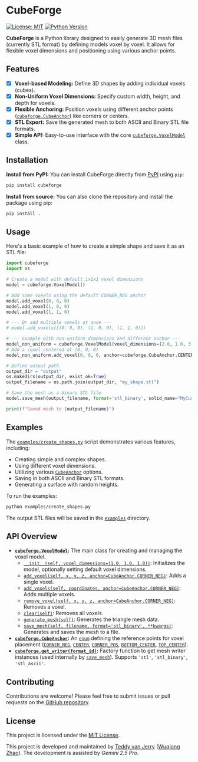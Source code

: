 # CubeForge

[![License: MIT](https://img.shields.io/badge/License-MIT-yellow.svg)](https://opensource.org/licenses/MIT)
[![Python Version](https://img.shields.io/badge/python-3.8+-blue.svg)](https://www.python.org/downloads/)

**CubeForge** is a Python library designed to easily generate 3D mesh files (currently STL format) by defining models voxel by voxel. It allows for flexible voxel dimensions and positioning using various anchor points.

## Features

- [x] **Voxel-based Modeling:** Define 3D shapes by adding individual voxels (cubes).
- [x] **Non-Uniform Voxel Dimensions:** Specify custom width, height, and depth for voxels.
- [x] **Flexible Anchoring:** Position voxels using different anchor points ([`cubeforge.CubeAnchor`](cubeforge/constants.py)) like corners or centers.
- [x] **STL Export:** Save the generated mesh to both ASCII and Binary STL file formats.
- [x] **Simple API:** Easy-to-use interface with the core [`cubeforge.VoxelModel`](cubeforge/model.py) class.

## Installation

**Install from PyPI:**
You can install CubeForge directly from [PyPI](https://pypi.org/project/cubeforge/) using `pip`:

```bash
pip install cubeforge
```

**Install from source:**
You can also clone the repository and install the package using pip:

```bash
pip install .
```

## Usage

Here's a basic example of how to create a simple shape and save it as an STL file:

```python
import cubeforge
import os

# Create a model with default 1x1x1 voxel dimensions
model = cubeforge.VoxelModel()

# Add some voxels using the default CORNER_NEG anchor
model.add_voxel(0, 0, 0)
model.add_voxel(1, 0, 0)
model.add_voxel(1, 1, 0)

# --- Or add multiple voxels at once ---
# model.add_voxels([(0, 0, 0), (1, 0, 0), (1, 1, 0)])

# --- Example with non-uniform dimensions and different anchor ---
model_non_uniform = cubeforge.VoxelModel(voxel_dimensions=(2.0, 1.0, 3.0))
# Add a voxel centered at (0, 0, 0)
model_non_uniform.add_voxel(0, 0, 0, anchor=cubeforge.CubeAnchor.CENTER)

# Define output path
output_dir = "output"
os.makedirs(output_dir, exist_ok=True)
output_filename = os.path.join(output_dir, "my_shape.stl")

# Save the mesh as a binary STL file
model.save_mesh(output_filename, format='stl_binary', solid_name="MyCustomShape")

print(f"Saved mesh to {output_filename}")
```

## Examples

The [`examples/create_shapes.py`](examples/create_shapes.py ) script demonstrates various features, including:
*   Creating simple and complex shapes.
*   Using different voxel dimensions.
*   Utilizing various [`CubeAnchor`](cubeforge/constants.py ) options.
*   Saving in both ASCII and Binary STL formats.
*   Generating a surface with random heights.

To run the examples:

```bash
python examples/create_shapes.py
```

The output STL files will be saved in the [`examples`](examples ) directory.

## API Overview

*   **[`cubeforge.VoxelModel`](cubeforge/model.py ):** The main class for creating and managing the voxel model.
    *   [`__init__(self, voxel_dimensions=(1.0, 1.0, 1.0))`](cubeforge/model.py ): Initializes the model, optionally setting default voxel dimensions.
    *   [`add_voxel(self, x, y, z, anchor=CubeAnchor.CORNER_NEG)`](cubeforge/model.py ): Adds a single voxel.
    *   [`add_voxels(self, coordinates, anchor=CubeAnchor.CORNER_NEG)`](cubeforge/model.py ): Adds multiple voxels.
    *   [`remove_voxel(self, x, y, z, anchor=CubeAnchor.CORNER_NEG)`](cubeforge/model.py ): Removes a voxel.
    *   [`clear(self)`](cubeforge/model.py ): Removes all voxels.
    *   [`generate_mesh(self)`](cubeforge/model.py ): Generates the triangle mesh data.
    *   [`save_mesh(self, filename, format='stl_binary', **kwargs)`](cubeforge/model.py ): Generates and saves the mesh to a file.
*   **[`cubeforge.CubeAnchor`](cubeforge/constants.py ):** An [`enum`](/opt/homebrew/Cellar/python@3.13/3.13.2/Frameworks/Python.framework/Versions/3.13/lib/python3.13/enum.py ) defining the reference points for voxel placement ([`CORNER_NEG`](cubeforge/constants.py ), [`CENTER`](cubeforge/constants.py ), [`CORNER_POS`](cubeforge/constants.py ), [`BOTTOM_CENTER`](cubeforge/constants.py ), [`TOP_CENTER`](cubeforge/constants.py )).
*   **[`cubeforge.get_writer(format_id)`](cubeforge/writers.py ):** Factory function to get mesh writer instances (used internally by [`save_mesh`](cubeforge/model.py )). Supports `'stl'`, `'stl_binary'`, `'stl_ascii'`.

## Contributing

Contributions are welcome! Please feel free to submit issues or pull requests on the [GitHub repository](https://github.com/Teddy-van-Jerry/cubeforge).

## License

This project is licensed under the [MIT License](LICENSE).

This project is developed and maintained by [Teddy van Jerry](https://github.com/Teddy-van-Jerry) ([Wuqiong Zhao](https://wqzhao.org)).
The development is assisted by *Gemini 2.5 Pro*.
